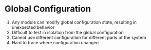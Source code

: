# Global Configuration

1. Any module can modify global configuration state, resulting in unexpected behavior
1. Difficult to test in isolation from the global configuration
1. Cannot use different configuration for different parts of the system
1. Hard to trace where configuration changed
